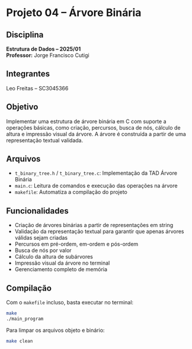 # Projeto 04 – Árvore Binária

## Disciplina
**Estrutura de Dados – 2025/01**  
**Professor:** Jorge Francisco Cutigi

## Integrantes
Leo Freitas – SC3045366

## Objetivo
Implementar uma estrutura de árvore binária em C com suporte a operações básicas, como criação, percursos, busca de nós, cálculo de altura e impressão visual da árvore. A árvore é construída a partir de uma representação textual validada.

## Arquivos
- `t_binary_tree.h` / `t_binary_tree.c`: Implementação da TAD Árvore Binária
- `main.c`: Leitura de comandos e execução das operações na árvore
- `makefile`: Automatiza a compilação do projeto

## Funcionalidades
- Criação de árvores binárias a partir de representações em string
- Validação da representação textual para garantir que apenas árvores válidas sejam criadas
- Percursos em pré-ordem, em-ordem e pós-ordem
- Busca de nós por valor
- Cálculo da altura de subárvores
- Impressão visual da árvore no terminal
- Gerenciamento completo de memória

## Compilação
Com o `makefile` incluso, basta executar no terminal:

```bash
make
./main_program
```

Para limpar os arquivos objeto e binário:
```bash
make clean
```
